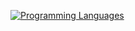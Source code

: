 [![Programming Languages](https://github-readme-stats.vercel.app/api/top-langs/?username=vicfred&langs_count=10&layout=pie&theme=one_dark_pro)](https://lagmental.net/pages/notme.html)

